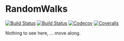 # RandomWalks

[![Build Status](https://travis-ci.com/jlapeyre/RandomWalks.jl.svg?branch=master)](https://travis-ci.com/jlapeyre/RandomWalks.jl)
[![Build Status](https://ci.appveyor.com/api/projects/status/github/jlapeyre/RandomWalks.jl?svg=true)](https://ci.appveyor.com/project/jlapeyre/RandomWalks-jl)
[![Codecov](https://codecov.io/gh/jlapeyre/RandomWalks.jl/branch/master/graph/badge.svg)](https://codecov.io/gh/jlapeyre/RandomWalks.jl)
[![Coveralls](https://coveralls.io/repos/github/jlapeyre/RandomWalks.jl/badge.svg?branch=master)](https://coveralls.io/github/jlapeyre/RandomWalks.jl?branch=master)

Nothing to see here, ... move along.
